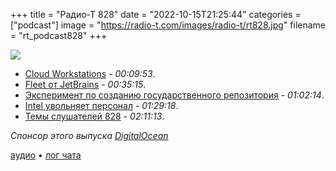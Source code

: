 +++
title = "Радио-Т 828"
date = "2022-10-15T21:25:44"
categories = ["podcast"]
image = "https://radio-t.com/images/radio-t/rt828.jpg"
filename = "rt_podcast828"
+++

![](https://radio-t.com/images/radio-t/rt828.jpg)

- [Cloud Workstations](https://cloud.google.com/workstations) - *00:09:53*.
- [Fleet от JetBrains](https://blog.jetbrains.com/fleet/2022/10/introducing-the-fleet-public-preview/) - *00:35:15*.
- [Эксперимент по созданию государственного репозитория](https://habr.com/ru/news/t/692950/) - *01:02:14*.
- [Intel увольняет персонал](https://www.bloomberg.com/tosv2.html?vid=&uuid=6dc0897e-4c2e-11ed-9dc2-484e51554650&url=L25ld3MvYXJ0aWNsZXMvMjAyMi0xMC0xMS9pbnRlbC1pcy1wbGFubmluZy10aG91c2FuZHMtb2Ytam9iLWN1dHMtaW4tZmFjZS1vZi1wYy1zbG93ZG93bg==) - *01:29:18*.
- [Темы слушателей 828](https://radio-t.com/p/2022/10/11/prep-828/) - *02:11:13*.

*Спонсор этого выпуска [DigitalOcean](https://do.co/radiot)*


[аудио](https://cdn.radio-t.com/rt_podcast828.mp3) • [лог чата](https://chat.radio-t.com/logs/radio-t-828.html)
<audio src="https://cdn.radio-t.com/rt_podcast.mp3" preload="none"></audio>

